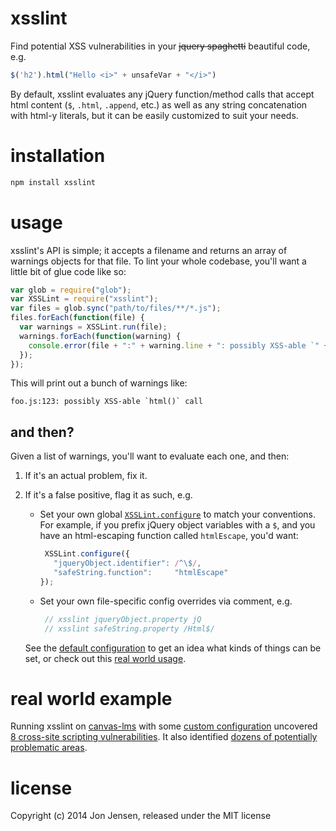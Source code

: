 # xsslint

Find potential XSS vulnerabilities in your ~~jquery spaghetti~~ beautiful
code, e.g.

```javascript
$('h2').html("Hello <i>" + unsafeVar + "</i>")
```

By default, xsslint evaluates any jQuery function/method calls that accept
html content (`$`, `.html`, `.append`, etc.) as well as any string
concatenation with html-y literals, but it can be easily customized to
suit your needs.

# installation

```bash
npm install xsslint
```

# usage

xsslint's API is simple; it accepts a filename and returns an array of
warnings objects for that file. To lint your whole codebase, you'll want a
little bit of glue code like so:

```javascript
var glob = require("glob");
var XSSLint = require("xsslint");
var files = glob.sync("path/to/files/**/*.js");
files.forEach(function(file) {
  var warnings = XSSLint.run(file);
  warnings.forEach(function(warning) {
    console.error(file + ":" + warning.line + ": possibly XSS-able `" + warning.method + "` call");
  });
});
```

This will print out a bunch of warnings like:

```
foo.js:123: possibly XSS-able `html()` call
```

## and then?

Given a list of warnings, you'll want to evaluate each one, and then:

1. If it's an actual problem, fix it.
2. If it's a false positive, flag it as such, e.g.
   * Set your own global [`XSSLint.configure`](https://github.com/jenseng/xsslint/blob/931bd637/main.js#L20) to match your conventions.
     For example, if you prefix jQuery object variables with a `$`, and
     you have an html-escaping function called `htmlEscape`, you'd want:

     ```javascript
      XSSLint.configure({
        "jqueryObject.identifier": /^\$/,
        "safeString.function":     "htmlEscape"
     });
     ```
   * Set your own file-specific config overrides via comment, e.g.

     ```javascript
      // xsslint jqueryObject.property jQ
      // xsslint safeString.property /Html$/
     ```

   See the [default configuration](https://github.com/jenseng/xsslint/blob/931bd637/main.js#L20) to get an idea what kinds of things
   can be set, or check out this [real world usage](https://github.com/instructure/canvas-lms/commit/70cdc92bdb992e5c207d62dcdc0224e117c2fac0).


# real world example

Running xsslint on [canvas-lms](https://github.com/instructure/canvas-lms)
with some [custom configuration](https://github.com/instructure/canvas-lms/blob/70cdc92bdb992e5c207d62dcdc0224e117c2fac0/script/xsslint.js#L6)
uncovered [8 cross-site scripting vulnerabilities](https://github.com/instructure/canvas-lms/compare/37a97e7e2fb07959272894f552e96605e4060087...426fc9b1e88743f2a162f20f2785660637573731).
It also identified [dozens of potentially problematic areas](https://github.com/instructure/canvas-lms/commit/70cdc92bdb992e5c207d62dcdc0224e117c2fac0).

# license

Copyright (c) 2014 Jon Jensen, released under the MIT license

